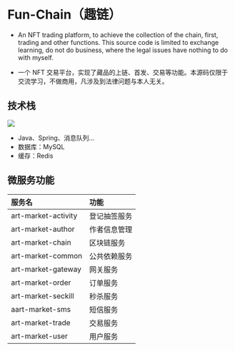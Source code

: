 # Fun-Chain（趣链）

* An NFT trading platform, to achieve the collection of the chain, first, trading and other functions. This source code is limited to exchange learning, do not do business, where the legal issues have nothing to do with myself.

* 一个 NFT 交易平台，实现了藏品的上链、首发、交易等功能。本源码仅限于交流学习，不做商用，凡涉及到法律问题与本人无关。



## 技术栈
<img src="https://img.shields.io/badge/Java-80%25-green" />

* Java、Spring、消息队列...   
* 数据库：MySQL
* 缓存：Redis

## 微服务功能
|  服务名  | 功能 |
| :----- | :----- |
| art-market-activity  | 登记抽签服务 |
| art-market-author   | 作者信息管理 |
| art-market-chain   | 区块链服务 |
| art-market-common   | 公共依赖服务 |
| art-market-gateway   | 网关服务 |
| art-market-order   | 订单服务 |
| art-market-seckill  | 秒杀服务 |
| aart-market-sms   | 短信服务 |
| art-market-trade   | 交易服务 |
| art-market-user   | 用户服务 |

